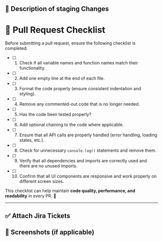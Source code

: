 ## 📝 Description of staging Changes

<!-- Provide a brief summary of your changes and the reason behind them. -->

# 🚀 Pull Request Checklist

Before submitting a pull request, ensure the following checklist is completed:

- [ ] 1. Check if all variable names and function names match their functionality.  
- [ ] 2. Add one empty line at the end of each file.  
- [ ] 3. Format the code properly (ensure consistent indentation and styling).  
- [ ] 4. Remove any commented-out code that is no longer needed.  
- [ ] 5. Has the code been tested properly?  
- [ ] 6. Add optional chaining to the code where applicable.  
- [ ] 7. Ensure that all API calls are properly handled (error handling, loading states, etc.).  
- [ ] 8. Check for unnecessary `console.log()` statements and remove them.  
- [ ] 9. Verify that all dependencies and imports are correctly used and there are no unused imports.  
- [ ] 10. Confirm that all UI components are responsive and work properly on different screen sizes.  

This checklist can help maintain **code quality, performance, and readability** in every PR. 🚀

---

## ✅ Attach Jira Tickets

<!-- Link any related issues here, if applicable. -->

## 📸 Screenshots (if applicable)

<!-- Add screenshots to show visual changes, if applicable. -->
